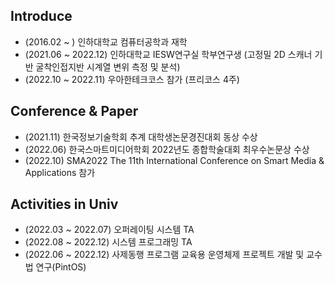 ## Introduce
- (2016.02 ~ ) 인하대학교 컴퓨터공학과 재학
- (2021.06 ~ 2022.12) 인하대학교 IESW연구실 학부연구생 (고정밀 2D 스캐너 기반 굴착인접지반 시계열 변위 측정 및 분석)
- (2022.10 ~ 2022.11) 우아한테크코스 참가 (프리코스 4주)

## Conference & Paper
- (2021.11) 한국정보기술학회 추계 대학생논문경진대회 동상 수상
- (2022.06) 한국스마트미디어학회 2022년도 종합학술대회 최우수논문상 수상
- (2022.10) SMA2022 The 11th International Conference on Smart Media & Applications 참가 

## Activities in Univ
- (2022.03 ~ 2022.07) 오퍼레이팅 시스템 TA
- (2022.08 ~ 2022.12) 시스템 프로그래밍 TA
- (2022.06 ~ 2022.12) 사제동행 프로그램 교육용 운영체제 프로젝트 개발 및 교수법 연구(PintOS)
